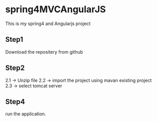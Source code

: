 # spring4MVCAngularJS
This is my spring4 and Angularjs project 

Step1
-------------------------------------------------------------------------------
Download the repositery from github

Step2
-------------------------------------------------------------------------------
2.1 -> Unzip file
2.2 -> import the project using mavan existing project  
2.3 -> select tomcat server 

Step4 
------------------------------------------------------------------------------
run the application.
